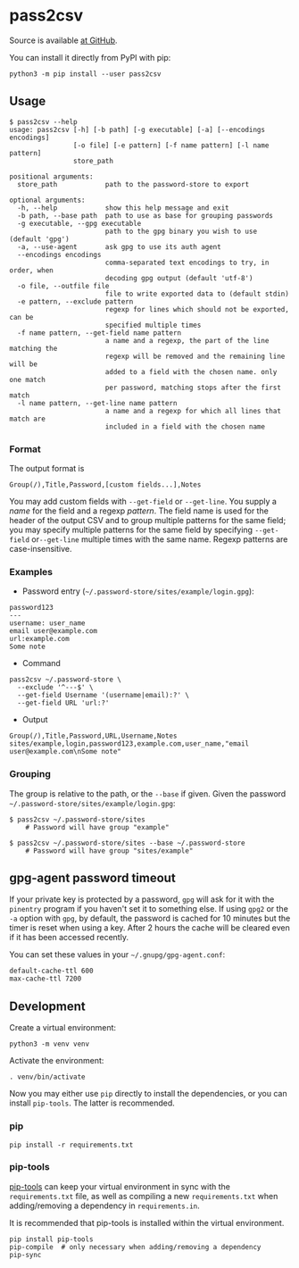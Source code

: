 # pass2csv

Source is available [at GitHub](https://github.com/reinefjord/pass2csv).

You can install it directly from PyPI with pip:

    python3 -m pip install --user pass2csv


## Usage

```
$ pass2csv --help
usage: pass2csv [-h] [-b path] [-g executable] [-a] [--encodings encodings]
                [-o file] [-e pattern] [-f name pattern] [-l name pattern]
                store_path

positional arguments:
  store_path            path to the password-store to export

optional arguments:
  -h, --help            show this help message and exit
  -b path, --base path  path to use as base for grouping passwords
  -g executable, --gpg executable
                        path to the gpg binary you wish to use (default 'gpg')
  -a, --use-agent       ask gpg to use its auth agent
  --encodings encodings
                        comma-separated text encodings to try, in order, when
                        decoding gpg output (default 'utf-8')
  -o file, --outfile file
                        file to write exported data to (default stdin)
  -e pattern, --exclude pattern
                        regexp for lines which should not be exported, can be
                        specified multiple times
  -f name pattern, --get-field name pattern
                        a name and a regexp, the part of the line matching the
                        regexp will be removed and the remaining line will be
                        added to a field with the chosen name. only one match
                        per password, matching stops after the first match
  -l name pattern, --get-line name pattern
                        a name and a regexp for which all lines that match are
                        included in a field with the chosen name
```


### Format

The output format is

    Group(/),Title,Password,[custom fields...],Notes

You may add custom fields with `--get-field` or `--get-line`. You supply
a *name* for the field and a regexp *pattern*. The field name is used for
the header of the output CSV and to group multiple patterns for the same
field; you may specify multiple patterns for the same field by
specifying `--get-field` or`--get-line` multiple times with the same
name. Regexp patterns are case-insensitive.


### Examples

* Password entry (`~/.password-store/sites/example/login.gpg`):

```
password123
---
username: user_name
email user@example.com
url:example.com
Some note
```

* Command

```
pass2csv ~/.password-store \
  --exclude '^---$' \
  --get-field Username '(username|email):?' \
  --get-field URL 'url:?'
```

* Output

```
Group(/),Title,Password,URL,Username,Notes
sites/example,login,password123,example.com,user_name,"email user@example.com\nSome note"
```


### Grouping

The group is relative to the path, or the `--base` if given.
Given the password `~/.password-store/sites/example/login.gpg`:

    $ pass2csv ~/.password-store/sites
        # Password will have group "example"

    $ pass2csv ~/.password-store/sites --base ~/.password-store
        # Password will have group "sites/example"


## gpg-agent password timeout

If your private key is protected by a password, `gpg` will ask for it
with the `pinentry` program if you haven't set it to something else. If
using `gpg2` or the `-a` option with `gpg`, by default, the password is
cached for 10 minutes but the timer is reset when using a key. After 2
hours the cache will be cleared even if it has been accessed recently.

You can set these values in your `~/.gnupg/gpg-agent.conf`:

```
default-cache-ttl 600
max-cache-ttl 7200
```


## Development

Create a virtual environment:

    python3 -m venv venv

Activate the environment:

    . venv/bin/activate

Now you may either use `pip` directly to install the dependencies, or
you can install `pip-tools`. The latter is recommended.


### pip

    pip install -r requirements.txt


### pip-tools

[pip-tools](https://github.com/jazzband/pip-tools) can keep your virtual
environment in sync with the `requirements.txt` file, as well as
compiling a new `requirements.txt` when adding/removing a dependency in
`requirements.in`.

It is recommended that pip-tools is installed within the virtual
environment.

    pip install pip-tools
    pip-compile  # only necessary when adding/removing a dependency
    pip-sync
